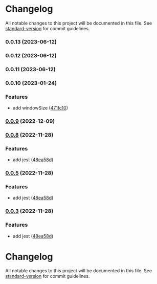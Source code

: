 # Changelog

All notable changes to this project will be documented in this file. See [standard-version](https://github.com/conventional-changelog/standard-version) for commit guidelines.

### 0.0.13 (2023-06-12)

### 0.0.12 (2023-06-12)

### 0.0.11 (2023-06-12)

### 0.0.10 (2023-01-24)


### Features

* add windowSize ([471fc10](https://github.com/GDSC-Daejin/design-seed/commit/471fc1045547d89277c58f75a6b2e9cebd4c47e9))

### [0.0.9](https://github.com/GDSC-Daejin/design-seed/compare/v0.0.2...v0.0.9) (2022-12-09)

### [0.0.8](https://github.com/GDSC-Daejin/design-seed/compare/v0.0.1...v0.0.8) (2022-11-28)


### Features

* add jest ([48ea58d](https://github.com/GDSC-Daejin/design-seed/commit/48ea58da86d4ebd40feca61d2bc428cc19245173))

### [0.0.5](https://github.com/GDSC-Daejin/design-seed/compare/v0.0.1...v0.0.5) (2022-11-28)


### Features

* add jest ([48ea58d](https://github.com/GDSC-Daejin/design-seed/commit/48ea58da86d4ebd40feca61d2bc428cc19245173))

### [0.0.3](https://github.com/GDSC-Daejin/design-seed/compare/v0.0.1...v0.0.3) (2022-11-28)


### Features

* add jest ([48ea58d](https://github.com/GDSC-Daejin/design-seed/commit/48ea58da86d4ebd40feca61d2bc428cc19245173))

# Changelog

All notable changes to this project will be documented in this file. See [standard-version](https://github.com/conventional-changelog/standard-version) for commit guidelines.
